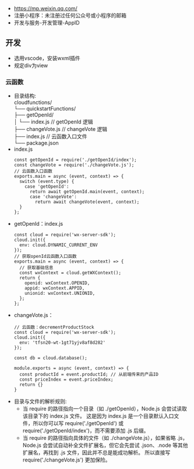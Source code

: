 - https://mp.weixin.qq.com/
- 注册小程序：未注册过任何公众号或小程序的邮箱
- 开发与服务-开发管理-AppID

## 开发
- 选用vscode，安装wxml插件
- 规定div为view
### 云函数
- 目录结构:  
  cloudfunctions/  
    └── quickstartFunctions/  
        ├── getOpenId/  
        │   └── index.js      // getOpenId 逻辑  
        ├── changeVote.js     // changeVote 逻辑  
        ├── index.js          // 云函数入口文件  
        └── package.json  
- index.js
  ```
  const getOpenId = require('./getOpenId/index');
  const changeVote = require('./changeVote.js');
  // 云函数入口函数
  exports.main = async (event, context) => {
    switch (event.type) {
      case 'getOpenId':
        return await getOpenId.main(event, context);
        case 'changeVote':
          return await changeVote(event, context);
    }
  };
  ```
- getOpenId：index.js
  ```
  const cloud = require('wx-server-sdk');
  cloud.init({
    env: cloud.DYNAMIC_CURRENT_ENV
  });
  // 获取openId云函数入口函数
  exports.main = async (event, context) => {
    // 获取基础信息
    const wxContext = cloud.getWXContext();
    return {
      openid: wxContext.OPENID,
      appid: wxContext.APPID,
      unionid: wxContext.UNIONID,
    };
  };
  ```
- changeVote.js：
  ```
  // 云函数：decrementProductStock
  const cloud = require('wx-server-sdk');
  cloud.init({
    env: 'tfsn20-wt-1gt71yjv8af8d282'
  });
  
  const db = cloud.database();
  
  module.exports = async (event, context) => {
    const productId = event.productId; // 从前端传来的产品ID
    const priceIndex = event.priceIndex;
    return {}
  }
  ```
- 目录与文件的解析规则:  
  - 当 require 的路径指向一个目录（如 ./getOpenId），Node.js 会尝试读取该目录下的 index.js 文件。
    这是因为 index.js 是一个目录默认入口文件，所以你可以写 require('./getOpenId') 或require('./getOpenId/index')，而不需要添加 .js 后缀。  
  - 当 require 的路径指向具体的文件（如 ./changeVote.js），如果省略 .js，Node.js 会尝试自动补全文件扩展名，但它会先尝试 .json、.node 等其他扩展名，再找到 .js 文件，因此并不总是能成功解析。
    所以直接写 require('./changeVote.js') 更加保险。
  
  

  

